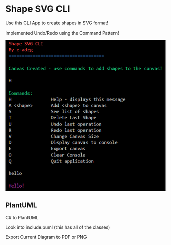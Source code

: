 # Shape SVG CLI

Use this CLI App to create shapes in SVG format!

Implemented Undo/Redo using the Command Pattern!

[![Alt text](readMePicturepng.png)](https://www.youtube.com/watch?v=1qEBJnzuLiA&ab_channel=BingeSociety)

## PlantUML

C# to PlantUML

Look into include.puml (this has all of the classes)

Export Current Diagram to PDF or PNG
